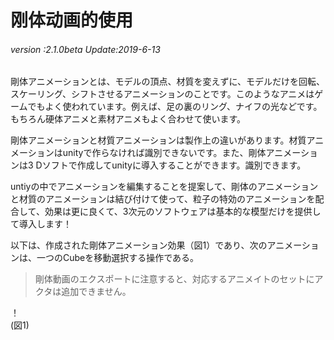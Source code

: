 # 刚体动画的使用

###### *version :2.1.0beta   Update:2019-6-13*

剛体アニメーションとは、モデルの頂点、材質を変えずに、モデルだけを回転、スケーリング、シフトさせるアニメーションのことです。このようなアニメはゲームでもよく使われています。例えば、足の裏のリング、ナイフの光などです。もちろん硬体アニメと素材アニメもよく合わせて使います。

剛体アニメーションと材質アニメーションは製作上の違いがあります。材質アニメーションはunityで作らなければ識別できないです。また、剛体アニメーションは3 Dソフトで作成してunityに導入することができます。識別できます。

untiyの中でアニメーションを編集することを提案して、剛体のアニメーションと材質のアニメーションは結び付けて使って、粒子の特効のアニメーションを配合して、効果は更に良くて、3次元のソフトウェアは基本的な模型だけを提供して導入します！

以下は、作成された剛体アニメーション効果（図1）であり、次のアニメーションは、一つのCubeを移動選択する操作である。

>剛体動画のエクスポートに注意すると、対応するアニメイトのセットにアクタは追加できません。

！[](img/1.gif)<br/>(図1)

